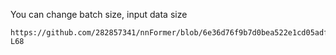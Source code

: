 You can change batch size, input data size
```
https://github.com/282857341/nnFormer/blob/6e36d76f9b7d0bea522e1cd05adf502ba85480e6/nnformer/run/default_configuration.py#L49-L68
```

